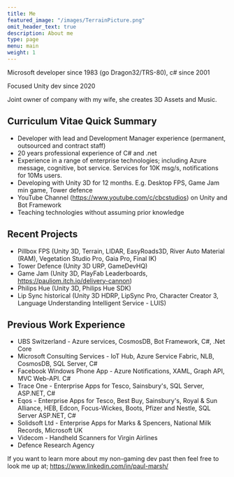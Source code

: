 ```yaml
---
title: Me
featured_image: "/images/TerrainPicture.png"
omit_header_text: true
description: About me
type: page
menu: main
weight: 1
---
```

Microsoft developer since 1983 (go Dragon32/TRS-80), c# since 2001

Focused Unity dev since 2020

Joint owner of company with my wife, she creates 3D Assets and Music.


## Curriculum Vitae Quick Summary

*	Developer with lead and Development Manager experience (permanent, outsourced and contract staff)
*	20 years professional experience of C# and .net
*	Experience in a range of enterprise technologies; including Azure message, cognitive, bot service. Services for 10K msg/s, notifications for 10Ms users.
*	Developing with Unity 3D for 12 months. E.g. Desktop FPS, Game Jam min game, Tower defence
*	YouTube Channel (https://www.youtube.com/c/cbcstudios) on Unity and Bot Framework 
*	Teaching technologies without assuming prior knowledge

## Recent Projects
*	Pillbox FPS (Unity 3D, Terrain, LIDAR, EasyRoads3D, River Auto Material (RAM), Vegetation Studio Pro, Gaia Pro, Final IK)
*	Tower Defence (Unity 3D URP, GameDevHQ)
*	Game Jam (Unity 3D, PlayFab Leaderboards, https://pauliom.itch.io/delivery-cannon)
*	Philips Hue (Unity 3D, Philips Hue SDK)
*	Lip Sync historical (Unity 3D HDRP, LipSync Pro, Character Creator 3, Language Understanding Intelligent Service - LUIS)


## Previous Work Experience
*	UBS Switzerland - Azure services, CosmosDB, Bot Framework, C#, .Net Core
*	Microsoft Consulting Services - IoT Hub, Azure Service Fabric, NLB, CosmosDB, SQL Server, C#
*	Facebook Windows Phone App - Azure Notifications, XAML, Graph API, MVC Web-API. C#
*	Trace One - Enterprise Apps for Tesco, Sainsbury's, SQL Server, ASP.NET, C#
*	Eqos - Enterprise Apps for Tesco, Best Buy, Sainsbury's, Royal & Sun Alliance, HEB, Edcon, Focus-Wickes, Boots, Pfizer and Nestle, SQL Server ASP.NET, C#
*	Solidsoft Ltd - Enterprise Apps for Marks & Spencers, National Milk Records, Microsoft UK
*	Videcom - Handheld Scanners for Virgin Airlines
*	Defence Research Agency

If you want to learn more about my non-gaming dev past then feel free to look me up at;
https://www.linkedin.com/in/paul-marsh/
